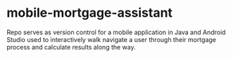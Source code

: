 # mobile-mortgage-assistant
Repo serves as version control for a mobile application in Java and Android Studio used to interactively walk navigate a user through their mortgage process and calculate results along the way.
